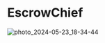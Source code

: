 # EscrowChief

![photo_2024-05-23_18-34-44](https://github.com/BenHack123/EscrowChief/assets/92651925/949d52ce-3a34-4a84-9c6d-458a896eabde)
